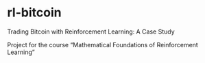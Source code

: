 # rl-bitcoin

Trading Bitcoin with Reinforcement Learning: A Case Study


Project for the course “Mathematical Foundations of Reinforcement Learning”
